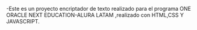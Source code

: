 -Este es un proyecto encriptador de texto realizado para el programa ONE ORACLE NEXT EDUCATION-ALURA LATAM ,realizado con HTML,CSS Y JAVASCRIPT.
